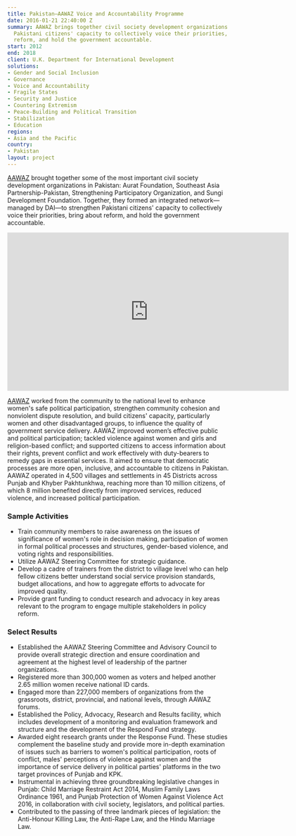 ```yaml
---
title: Pakistan—AAWAZ Voice and Accountability Programme
date: 2016-01-21 22:40:00 Z
summary: AAWAZ brings together civil society development organizations to strengthen
  Pakistani citizens' capacity to collectively voice their priorities, bring about
  reform, and hold the government accountable.
start: 2012
end: 2018
client: U.K. Department for International Development
solutions:
- Gender and Social Inclusion
- Governance
- Voice and Accountability
- Fragile States
- Security and Justice
- Countering Extremism
- Peace-Building and Political Transition
- Stabilization
- Education
regions:
- Asia and the Pacific
country:
- Pakistan
layout: project
---
```


[AAWAZ](http://aawaz.org.pk/index.php?action=home) brought together some of the most important civil society development organizations in Pakistan: Aurat Foundation, Southeast Asia Partnership-Pakistan, Strengthening Participatory Organization, and Sungi Development Foundation. Together, they formed an integrated network—managed by DAI—to strengthen Pakistani citizens' capacity to collectively voice their priorities, bring about reform, and hold the government accountable.

<iframe src="https://player.vimeo.com/video/257543586" width="640" height="360" frameborder="0" webkitallowfullscreen mozallowfullscreen allowfullscreen></iframe>

[AAWAZ](http://aawaz.org.pk/index.php) worked from the community to the national level to enhance women's safe political participation, strengthen community cohesion and nonviolent dispute resolution, and build citizens' capacity, particularly women and other disadvantaged groups, to influence the quality of government service delivery. AAWAZ improved women’s effective public and political participation; tackled violence against women and girls and religion-based conflict; and supported citizens to access information about their rights, prevent conflict and work effectively with duty-bearers to remedy gaps in essential services. It aimed to ensure that democratic processes are more open, inclusive, and accountable to citizens in Pakistan. AAWAZ operated in 4,500 villages and settlements in 45 Districts across Punjab and Khyber Pakhtunkhwa, reaching more than 10 million citizens, of which 8 million benefited directly from improved services, reduced violence, and increased political participation.  

### Sample Activities

* Train community members to raise awareness on the issues of significance of women's role in decision making, participation of women in formal political processes and structures, gender-based violence, and voting rights and responsibilities.
* Utilize AAWAZ Steering Committee for strategic guidance.
* Develop a cadre of trainers from the district to village level who can help fellow citizens better understand social service provision standards, budget allocations, and how to aggregate efforts to advocate for improved quality.
* Provide grant funding to conduct research and advocacy in key areas relevant to the program to engage multiple stakeholders in policy reform.

### Select Results

* Established the AAWAZ Steering Committee and Advisory Council to provide overall strategic direction and ensure coordination and agreement at the highest level of leadership of the partner organizations.
* Registered more than 300,000 women as voters and helped another 2.65 million women receive national ID cards.
* Engaged more than 227,000 members of organizations from the grassroots, district, provincial, and national levels, through AAWAZ forums.
* Established the Policy, Advocacy, Research and Results facility, which includes development of a monitoring and evaluation framework and structure and the development of the Respond Fund strategy.
* Awarded eight research grants under the Response Fund. These studies complement the baseline study and provide more in-depth examination of issues such as barriers to women's political participation, roots of conflict, males' perceptions of violence against women and the importance of service delivery in political parties' platforms in the two target provinces of Punjab and KPK.
* Instrumental in achieving three groundbreaking legislative changes in Punjab: Child Marriage Restraint Act 2014, Muslim Family Laws Ordinance 1961, and Punjab Protection of Women Against Violence Act 2016, in collaboration with civil society, legislators, and political parties.
* Contributed to the passing of three landmark pieces of legislation: the Anti-Honour Killing Law, the Anti-Rape Law, and the Hindu Marriage Law.